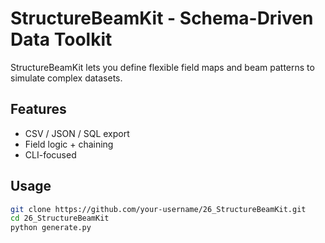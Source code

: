 # StructureBeamKit - Schema-Driven Data Toolkit

StructureBeamKit lets you define flexible field maps and beam patterns to simulate complex datasets.

## Features
- CSV / JSON / SQL export  
- Field logic + chaining  
- CLI-focused  

## Usage
```bash
git clone https://github.com/your-username/26_StructureBeamKit.git
cd 26_StructureBeamKit
python generate.py
